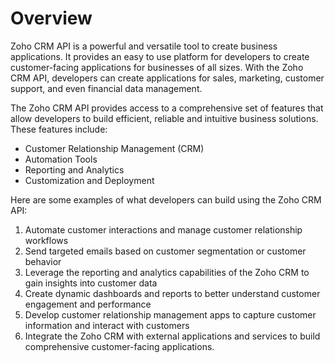 # Overview

Zoho CRM API is a powerful and versatile tool to create business applications. It provides an easy to use platform for developers to create customer-facing applications for businesses of all sizes. With the Zoho CRM API, developers can create applications for sales, marketing, customer support, and even financial data management.

The Zoho CRM API provides access to a comprehensive set of features that allow developers to build efficient, reliable and intuitive business solutions. These features include:

- Customer Relationship Management (CRM)
- Automation Tools
- Reporting and Analytics
- Customization and Deployment

Here are some examples of what developers can build using the Zoho CRM API:

1. Automate customer interactions and manage customer relationship workflows
2. Send targeted emails based on customer segmentation or customer behavior
3. Leverage the reporting and analytics capabilities of the Zoho CRM to gain insights into customer data
4. Create dynamic dashboards and reports to better understand customer engagement and performance
5. Develop customer relationship management apps to capture customer information and interact with customers
6. Integrate the Zoho CRM with external applications and services to build comprehensive customer-facing applications.
